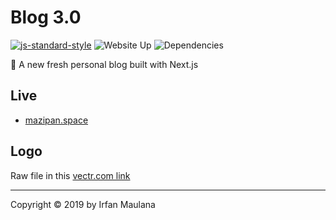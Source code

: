 # Blog 3.0

[![js-standard-style](https://img.shields.io/badge/code%20style-standard-brightgreen.svg)](http://standardjs.com) ![Website Up](https://img.shields.io/website-up-down-brightgreen-red/https/mazipan.space.svg) ![Dependencies](https://img.shields.io/david/mazipan/blog-3.0.svg)

🥳 A new fresh personal blog built with Next.js

## Live

- [mazipan.space](https://mazipan.space/)

## Logo

Raw file in this [vectr.com link](https://vectr.com/mazipan/i7V7tBB5z.png?width=512&height=512&select=i7V7tBB5zpage0)

----

Copyright © 2019 by Irfan Maulana
